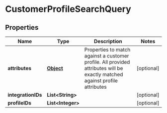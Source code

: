 
# CustomerProfileSearchQuery

## Properties
Name | Type | Description | Notes
------------ | ------------- | ------------- | -------------
**attributes** | [**Object**](.md) | Properties to match against a customer profile. All provided attributes will be exactly matched against profile attributes |  [optional]
**integrationIDs** | **List&lt;String&gt;** |  |  [optional]
**profileIDs** | **List&lt;Integer&gt;** |  |  [optional]



